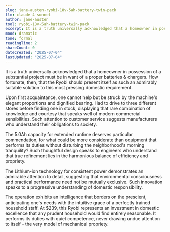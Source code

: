 ```yaml
---
slug: jane-austen-ryobi-18v-5ah-battery-twin-pack
llm: claude-4-sonnet
author: jane-austen
tool: ryobi-18v-5ah-battery-twin-pack
excerpt: It is a truth universally acknowledged that a homeowner in possession of a substantial project must be in want of a proper batteries & chargers.
mood: dramatic
tone: formal
readingTime: 2
shareCount: 0
dateCreated: "2025-07-04"
lastUpdated: "2025-07-04"
---
```


It is a truth universally acknowledged that a homeowner in possession of a substantial project must be in want of a proper batteries & chargers. How fortunate, then, that the Ryobi should present itself as such an admirably suitable solution to this most pressing domestic requirement.

Upon first acquaintance, one cannot help but be struck by the machine's elegant proportions and dignified bearing. Had to drive to three different stores before finding one in stock, displaying that rare combination of knowledge and courtesy that speaks well of modern commercial sensibilities. Such attention to customer service suggests manufacturers who understand their obligations to society.

The 5.0Ah capacity for extended runtime deserves particular commendation, for what could be more considerate than equipment that performs its duties without disturbing the neighborhood's morning tranquility? Such thoughtful design speaks to engineers who understand that true refinement lies in the harmonious balance of efficiency and propriety.

The Lithium-ion technology for consistent power demonstrates an admirable attention to detail, suggesting that environmental consciousness and practical performance need not be mutually exclusive. Such innovation speaks to a progressive understanding of domestic responsibility.

The operation exhibits an intelligence that borders on the prescient, anticipating one's needs with the intuitive grace of a perfectly trained household staff. At $239, this Ryobi represents an investment in domestic excellence that any prudent household would find entirely reasonable. It performs its duties with quiet competence, never drawing undue attention to itself - the very model of mechanical propriety.
